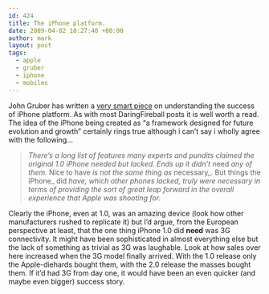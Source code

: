 ```yaml
---
id: 424
title: The iPhone platform.
date: 2009-04-02 10:27:40 +00:00
author: mark
layout: post
tags:
  - apple
  - gruber
  - iphone
  - mobiles
---
```

John Gruber has written a [very smart piece](http://daringfireball.net/2009/04/complex) on understanding the success of iPhone platform. As with most DaringFireball posts it is well worth a read. The idea of the iPhone being created as &#8220;a framework designed for future evolution and growth&#8221; certainly rings true although i can&#8217;t say i wholly agree with the following&#8230;

> _There’s a long list of features many experts and pundits claimed the original 1.0 iPhone needed but lacked. Ends up it didn’t_ need _any of them._ Nice to have _is not the same thing as_ necessary_. But things the iPhone_ did _have, which other phones lacked, truly were necessary in terms of providing the sort of great leap forward in the overall experience that Apple was shooting for._

Clearly the iPhone, even at 1.0, was an amazing device (look how other manufacturers rushed to replicate it) but I&#8217;d argue, from the European perspective at least, that the one thing iPhone 1.0 did **need** was 3G connectivity. It might have been sophisticated in almost everything else but the lack of something as trivial as 3G was laughable. Look at how sales over here increased when the 3G model finally arrived. With the 1.0 release only the Apple-diehards bought them, with the 2.0 release the masses bought them. If it&#8217;d had 3G from day one, it would have been an even quicker (and maybe even bigger) success story.